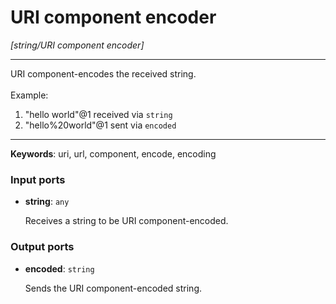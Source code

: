 # URI component encoder

_[string/URI component encoder]_

---

URI component-encodes the received string.<br>
<br>
Example:<br>
1. "hello world"@1 received via `string`<br>
2. "hello%20world"@1 sent via `encoded`<br>

---

__Keywords__: uri, url, component, encode, encoding

### Input ports

* __string__: ` any `


    Receives a string to be URI component-encoded.<br>

### Output ports

* __encoded__: ` string `


    Sends the URI component-encoded string.<br>

